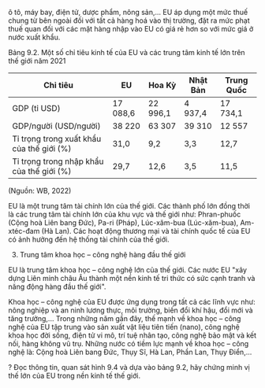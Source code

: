 ô tô, máy bay, điện tử, dược phẩm, nông sản,... EU áp dụng một mức thuế chung từ bên ngoài đối với tất cả hàng hoá vào thị trường, đặt ra mức phạt thuế quan đối với các mặt hàng nhập vào EU có giá rẻ hơn so với mức giá ở nước xuất khẩu.

Bảng 9.2. Một số chỉ tiêu kinh tế của EU và 
các trung tâm kinh tế lớn trên thế giới năm 2021

| Chỉ tiêu | EU | Hoa Kỳ | Nhật Bản | Trung Quốc |
|----------|-----|--------|----------|------------|
| GDP (tỉ USD) | 17 088,6 | 22 996,1 | 4 937,4 | 17 734,1 |
| GDP/người (USD/người) | 38 220 | 63 307 | 39 310 | 12 557 |
| Tỉ trọng trong xuất khẩu của thế giới (%) | 31,0 | 9,2 | 3,3 | 12,7 |
| Tỉ trọng trong nhập khẩu của thế giới (%) | 29,7 | 12,6 | 3,5 | 11,5 |

(Nguồn: WB, 2022)

EU là một trung tâm tài chính lớn của thế giới. Các thành phố lớn đồng thời là các trung tâm tài chính lớn của khu vực và thế giới như: Phran-phuốc (Cộng hoà Liên bang Đức), Pa-ri (Pháp), Lúc-xăm-bua (Lúc-xăm-bua), Am-xtéc-đam (Hà Lan). Các hoạt động thương mại và tài chính quốc tế của EU có ảnh hưởng đến hệ thống tài chính của thế giới.

3. Trung tâm khoa học – công nghệ hàng đầu thế giới

EU là trung tâm khoa học – công nghệ lớn của thế giới. Các nước EU "xây dựng Liên minh châu Âu thành một nền kinh tế tri thức có sức cạnh tranh và năng động hàng đầu thế giới".

Khoa học – công nghệ của EU được ứng dụng trong tất cả các lĩnh vực như: nông nghiệp và an ninh lương thực, môi trường, biến đổi khí hậu, đổi mới và tăng trưởng,... Trong những năm gần đây, thế mạnh về khoa học – công nghệ của EU tập trung vào sản xuất vật liệu tiên tiến (nano), công nghệ khoa học đời sống, điện tử vi mô, trí tuệ nhân tạo, công nghệ bảo mật và kết nối, hàng không vũ trụ. Những nước có tiềm lực mạnh về khoa học – công nghệ là: Cộng hoà Liên bang Đức, Thụy Sĩ, Hà Lan, Phần Lan, Thụy Điển,...

? Đọc thông tin, quan sát hình 9.4 và dựa vào bảng 9.2, hãy chứng minh vị thế lớn của EU trong nền kinh tế thế giới.